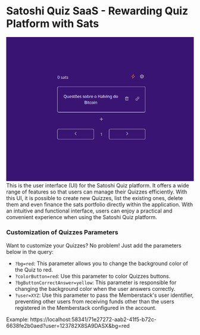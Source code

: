 # Satoshi Quiz SaaS - Rewarding Quiz Platform with Sats
![](./demo.png)
This is the user interface (UI) for the Satoshi Quiz platform. It offers a wide range of features so that users can manage their Quizzes efficiently. With this UI, it is possible to create new Quizzes, list the existing ones, delete them and even finance the sats portfolio directly within the application. With an intuitive and functional interface, users can enjoy a practical and convenient experience when using the Satoshi Quiz platform.

### Customization of Quizzes Parameters

Want to customize your Quizzes? No problem! Just add the
parameters below in the query:

- `?bg=red`: This parameter allows you to change the background color of the Quiz to red.
- `?colorButton=red`: Use this parameter to color Quizzes buttons.
- `?bgButtonCorrectAnswer=yellow`: This parameter is responsible for changing the background color when the user answers correctly.
- `?user=XYZ`: Use this parameter to pass the Memberstack's user identifier, preventing other users from receiving funds other than the users registered in the Memberstack configured in the account.

Example: https://localhost:58341/71e27272-aab2-41f5-b72c-6638fe2b0aed?user=123782X8SA9DASX&bg=red
